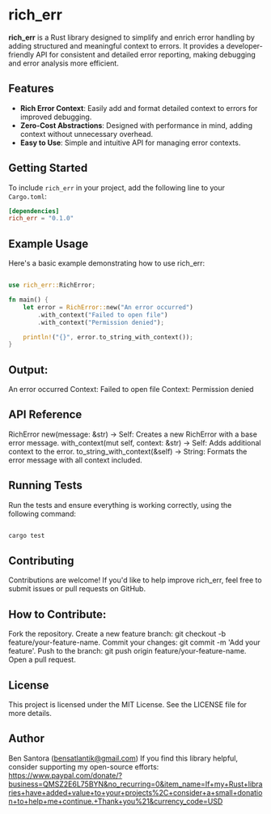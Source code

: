 # rich_err

**rich_err** is a Rust library designed to simplify and enrich error handling by adding structured and meaningful context to errors. It provides a developer-friendly API for consistent and detailed error reporting, making debugging and error analysis more efficient.

## Features
- **Rich Error Context**: Easily add and format detailed context to errors for improved debugging.
- **Zero-Cost Abstractions**: Designed with performance in mind, adding context without unnecessary overhead.
- **Easy to Use**: Simple and intuitive API for managing error contexts.

## Getting Started
To include `rich_err` in your project, add the following line to your `Cargo.toml`:

```toml
[dependencies]
rich_err = "0.1.0"
```
## Example Usage
Here's a basic example demonstrating how to use rich_err:

```rust

use rich_err::RichError;

fn main() {
    let error = RichError::new("An error occurred")
        .with_context("Failed to open file")
        .with_context("Permission denied");

    println!("{}", error.to_string_with_context());
}
```
## Output:
An error occurred Context: Failed to open file Context: Permission denied

## API Reference
RichError
new(message: &str) -> Self: Creates a new RichError with a base error message.
with_context(mut self, context: &str) -> Self: Adds additional context to the error.
to_string_with_context(&self) -> String: Formats the error message with all context included.

## Running Tests
Run the tests and ensure everything is working correctly, using the following command:

```bash

cargo test
```

## Contributing
Contributions are welcome! If you'd like to help improve rich_err, feel free to submit issues or pull requests on GitHub.

## How to Contribute:
Fork the repository.
Create a new feature branch: git checkout -b feature/your-feature-name.
Commit your changes: git commit -m 'Add your feature'.
Push to the branch: git push origin feature/your-feature-name.
Open a pull request.

## License
This project is licensed under the MIT License. See the LICENSE file for more details.

## Author
Ben Santora (<bensatlantik@gmail.com>)
If you find this library helpful, consider supporting my open-source efforts: https://www.paypal.com/donate/?business=QMSZ2E6L75BYN&no_recurring=0&item_name=If+my+Rust+libraries+have+added+value+to+your+projects%2C+consider+a+small+donation+to+help+me+continue.+Thank+you%21&currency_code=USD
